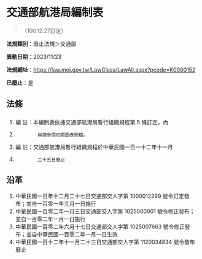 # 交通部航港局編制表
> （100.12.27訂定）

**法規類別**：廢止法規＞交通部

**異動日期**：2023/11/23  

**法規網址**：https://law.moj.gov.tw/LawClass/LawAll.aspx?pcode=K0000152

**已廢止**：是



## 法條
##### 
1. 編      註：本編制表依據交通部航港局暫行組織規程第 5  條訂定，內
1.             容請參閱相關圖表附檔。
1. 編      註：交通部航港局暫行組織規程於中華民國一百一十二年十一月
1.             二十三日廢止

## 沿革
1. 中華民國一百年十二月二十七日交通部交人字第 1000012299 號令訂定發布；並自一百零一年三月一日施行
1. 中華民國一百零二年一月三日交通部交人字第 1025000001 號令修正發布；並自一百零二年一月一日施行
1. 中華民國一百零二年六月十七日交通部交人字第 1025007663 號令修正發布；並自中華民國一百零二年一月一日生效
1. 中華民國一百十二年十一月二十三日交通部交人字第 1120034834 號令發布廢止
